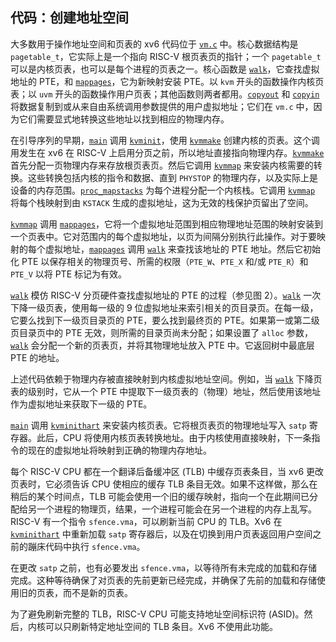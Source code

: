 ## 代码：创建地址空间

大多数用于操作地址空间和页表的 xv6 代码位于 [`vm.c`](/source/xv6-riscv/kernel/vm.c.md) 中。核心数据结构是 `pagetable_t`，它实际上是一个指向 RISC-V 根页表页的指针；一个 `pagetable_t` 可以是内核页表，也可以是每个进程的页表之一。核心函数是 [`walk`](/source/xv6-riscv/kernel/vm.c.md)，它查找虚拟地址的 PTE，和 [`mappages`](/source/xv6-riscv/kernel/defs.h.md)，它为新映射安装 PTE。以 `kvm` 开头的函数操作内核页表；以 `uvm` 开头的函数操作用户页表；其他函数则两者都用。[`copyout`](/source/xv6-riscv/user/usertests.c.md) 和 [`copyin`](/source/xv6-riscv/user/usertests.c.md) 将数据复制到或从来自由系统调用参数提供的用户虚拟地址；它们在 `vm.c` 中，因为它们需要显式地转换这些地址以找到相应的物理内存。

在引导序列的早期，[`main`](/source/xv6-riscv/user/zombie.c.md) 调用 [`kvminit`](/source/xv6-riscv/kernel/defs.h.md)，使用 [`kvmmake`](/source/xv6-riscv/kernel/vm.c.md) 创建内核的页表。这个调用发生在 xv6 在 RISC-V 上启用分页之前，所以地址直接指向物理内存。[`kvmmake`](/source/xv6-riscv/kernel/vm.c.md) 首先分配一页物理内存来存放根页表页。然后它调用 [`kvmmap`](/source/xv6-riscv/kernel/defs.h.md) 来安装内核需要的转换。这些转换包括内核的指令和数据、直到 `PHYSTOP` 的物理内存，以及实际上是设备的内存范围。[`proc_mapstacks`](/source/xv6-riscv/kernel/defs.h.md) 为每个进程分配一个内核栈。它调用 [`kvmmap`](/source/xv6-riscv/kernel/defs.h.md) 将每个栈映射到由 `KSTACK` 生成的虚拟地址，这为无效的栈保护页留出了空间。

[`kvmmap`](/source/xv6-riscv/kernel/defs.h.md) 调用 [`mappages`](/source/xv6-riscv/kernel/defs.h.md)，它将一个虚拟地址范围到相应物理地址范围的映射安装到一个页表中。它对范围内的每个虚拟地址，以页为间隔分别执行此操作。对于要映射的每个虚拟地址，[`mappages`](/source/xv6-riscv/kernel/defs.h.md) 调用 [`walk`](/source/xv6-riscv/kernel/vm.c.md) 来查找该地址的 PTE 地址。然后它初始化 PTE 以保存相关的物理页号、所需的权限（`PTE_W`、`PTE_X` 和/或 `PTE_R`）和 `PTE_V` 以将 PTE 标记为有效。

[`walk`](/source/xv6-riscv/kernel/vm.c.md) 模仿 RISC-V 分页硬件查找虚拟地址的 PTE 的过程（参见图 2）。[`walk`](/source/xv6-riscv/kernel/vm.c.md) 一次下降一级页表，使用每一级的 9 位虚拟地址来索引相关的页目录页。在每一级，它要么找到下一级页目录页的 PTE，要么找到最终页的 PTE。如果第一或第二级页目录页中的 PTE 无效，则所需的目录页尚未分配；如果设置了 `alloc` 参数，[`walk`](/source/xv6-riscv/kernel/vm.c.md) 会分配一个新的页表页，并将其物理地址放入 PTE 中。它返回树中最底层 PTE 的地址。

上述代码依赖于物理内存被直接映射到内核虚拟地址空间。例如，当 [`walk`](/source/xv6-riscv/kernel/vm.c.md) 下降页表的级别时，它从一个 PTE 中提取下一级页表的（物理）地址，然后使用该地址作为虚拟地址来获取下一级的 PTE。

[`main`](/source/xv6-riscv/user/zombie.c.md) 调用 [`kvminithart`](/source/xv6-riscv/kernel/defs.h.md) 来安装内核页表。它将根页表页的物理地址写入 `satp` 寄存器。此后，CPU 将使用内核页表转换地址。由于内核使用直接映射，下一条指令的现在的虚拟地址将映射到正确的物理内存地址。

每个 RISC-V CPU 都在一个翻译后备缓冲区 (TLB) 中缓存页表条目，当 xv6 更改页表时，它必须告诉 CPU 使相应的缓存 TLB 条目无效。如果不这样做，那么在稍后的某个时间点，TLB 可能会使用一个旧的缓存映射，指向一个在此期间已分配给另一个进程的物理页，结果，一个进程可能会在另一个进程的内存上乱写。RISC-V 有一个指令 `sfence.vma`，可以刷新当前 CPU 的 TLB。Xv6 在 [`kvminithart`](/source/xv6-riscv/kernel/defs.h.md) 中重新加载 `satp` 寄存器后，以及在切换到用户页表返回用户空间之前的蹦床代码中执行 `sfence.vma`。

在更改 `satp` 之前，也有必要发出 `sfence.vma`，以等待所有未完成的加载和存储完成。这种等待确保了对页表的先前更新已经完成，并确保了先前的加载和存储使用旧的页表，而不是新的页表。

为了避免刷新完整的 TLB，RISC-V CPU 可能支持地址空间标识符 (ASID)。然后，内核可以只刷新特定地址空间的 TLB 条目。Xv6 不使用此功能。